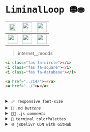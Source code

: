# <samp>LiminalLoop ⛃⛂</samp>

| <a href="https://dduyg.github.io/LiminalLoop/" target="_blank"><img width="21" height="21" src="https://img.icons8.com/?size=100&id=1713&format=png&color=C3BABA"/></a> | <a href="https://dduyg.github.io/LiminalLoop/05/" target="_blank"><img width="30" height="30" src="https://img.icons8.com/?size=100&id=35322&format=png&color=C4B0B2"/></a> | <a href="https://dduyg.github.io/LiminalLoop/07" target="_blank"><img width="30" height="30" src="https://img.icons8.com/?size=100&id=35326&format=png&color=C3BABA"/></a> |
|-------------------------------------------------|-------------------------------------------------|-------------------------------------------------|
| <a href="https://dduyg.github.io/LiminalLoop/08" target="_blank"><img width="30" height="30" src="https://img.icons8.com/?size=100&id=35328&format=png&color=C4B0B2"/></a> | <a href="https://dduyg.github.io/LiminalLoop/09" target="_blank"><img width="30" height="30" src="https://img.icons8.com/?size=100&id=35330&format=png&color=C3BABA"/></a> | <a href="https://dduyg.github.io/LiminalLoop/12" target="_blank"><img width="30" height="30" src="https://img.icons8.com/?size=100&id=35337&format=png&color=C3BABA"/></a> |

> internet__moods

```html
<i class="fas fa-circle"></i>
<i class="fas fa-square"></i>
<i class="fas fa-database"></i>
```

```html
<a href="../14/">➾</a>
<a href="../">▶</a>
```

<br>

<details>
<summary>&nbsp;<code>🪄 responsive font-size</code></summary>
<br>

> *To make the font size of your website responsive and look good on different screen sizes, you can adopt several strategies. The goal is to ensure text readability while adapting the size dynamically for different devices like mobile phones, tablets, and desktop monitors. Here are the key approaches to achieve this:*

## 1. Use Relative Units

Using relative units for font sizing, such as `em`, `rem`, or `vw`, allows the text to scale with the screen size, ensuring better responsiveness.

- **`rem` (Root Em)**: This is relative to the root element (`<html>`) font size. It's a stable choice for responsive typography.
- **`vw` (Viewport Width)**: This is relative to the viewport width. For example, `1vw` is 1% of the width of the viewport.

### Example CSS:

```css
html {
    font-size: 16px; /* Set the base font size for larger screens */
}

body {
    font-size: 1rem; /* The body text size will be 16px as 1rem = 16px */
    line-height: 1.6; /* Use a consistent line-height for readability */
}

@media (max-width: 1200px) {
    html {
        font-size: 15px; /* Slightly reduce font size on large tablets */
    }
}

@media (max-width: 768px) {
    html {
        font-size: 14px; /* Smaller font size for tablets */
    }
}

@media (max-width: 480px) {
    html {
        font-size: 13px; /* Adjust for smaller screens (mobile devices) */
    }
}
```

## 2. Fluid Typography (Using `vw`)

Another modern approach is using viewport-based units like `vw` to create **fluid typography**, meaning the text will scale according to the screen width.

### Example CSS:

```css
body {
    font-size: calc(1rem + 1vw); /* Combines a base size with a size relative to the viewport */
}
```

In this example, `calc(1rem + 1vw)` means that the font size will increase as the viewport width grows. The `1rem` ensures a base font size, and the `1vw` scales the text according to the viewport width.

## 3. Use Media Queries for Fine Control

For better control over typography across devices, use **media queries** to define specific font sizes for different screen widths.

### Example CSS with Media Queries:

```css
body {
    font-size: 1rem; /* Default for larger screens */
}

@media (max-width: 1200px) {
    body {
        font-size: 0.9rem; /* Slightly smaller for large tablets */
    }
}

@media (max-width: 768px) {
    body {
        font-size: 0.8rem; /* Smaller font for tablets */
    }
}

@media (max-width: 480px) {
    body {
        font-size: 0.75rem; /* Small font for mobile phones */
    }
}
```

## 4. Line Height and Letter Spacing

Maintaining good **line-height** and **letter-spacing** is important for readability. As you scale font sizes, ensure that line-height is appropriately set:

```css
body {
    line-height: 1.6; /* Ensures readability with proper spacing between lines */
    letter-spacing: 0.02em; /* Slightly adjusts the space between letters */
}
```

## 5. Consider Using CSS Clamp

The `clamp()` function allows you to set a dynamic font size with minimum and maximum limits:

```css
body {
    font-size: clamp(1rem, 2vw + 1rem, 2rem); /* Minimum 1rem, scales with viewport width, maximum 2rem */
}
```

This is a powerful approach because it combines fluid scaling with fixed boundaries, ensuring text doesn't become too small or too large.

<br><br>

<details>
<summary>&nbsp; <code>Common System Fonts</code> </summary>
<br>
  
```css
/* Sans-serif fonts */
font-family: "Arial", "Helvetica", sans-serif;
font-family: "Helvetica Neue", Helvetica, Arial, sans-serif;
font-family: "Verdana", Geneva, sans-serif;
font-family: "Tahoma", Geneva, sans-serif;
font-family: "Trebuchet MS", Helvetica, sans-serif;
font-family: "Arial Black", Gadget, sans-serif;
font-family: "Impact", Charcoal, sans-serif;
font-family: "Comic Sans MS", cursive, sans-serif;
font-family: "Arial Narrow", sans-serif;
font-family: "Century Gothic", sans-serif;
font-family: "Franklin Gothic Medium", "Arial Narrow", Arial, sans-serif;
font-family: "Optima", sans-serif;
```

```css
/* Serif fonts */
font-family: "Times New Roman", Times, serif;
font-family: "Times", Times New Roman, serif;
font-family: "Georgia", serif;
font-family: "Palatino Linotype", "Book Antiqua", Palatino, serif;
font-family: "Book Antiqua", Palatino, serif;
font-family: "Garamond", serif;
font-family: "Baskerville", "Baskerville Old Face", "Hoefler Text", Garamond, "Times New Roman", serif;
font-family: "Cambria", Georgia, serif;
font-family: "Didot", serif;
font-family: "Rockwell", serif;
```

```css
/* Monospace fonts */
font-family: "Courier New", Courier, monospace;
font-family: "Courier", monospace;
font-family: "Lucida Console", Monaco, monospace;
font-family: "Monaco", monospace;
font-family: "Consolas", monospace;
font-family: "Menlo", monospace;
font-family: "Liberation Mono", monospace;
font-family: "Andale Mono", monospace;
font-family: "PT Mono", monospace;
/* ★★ */ font-family: "Roboto Mono", monospace;
font-family: "Source Code Pro", monospace;
font-family: "Inconsolata", monospace;
font-family: "IBM Plex Mono", monospace;
font-family: "Fira Mono", monospace;
```

</details>

<hr>
</details>

<details>
<summary>&nbsp;<code>🌆 .md <i>buttons</i></code></summary>

# Key Binding Buttons
*You can use the* `<kbd>` *tag.*

<br>

### Link Outside
*The whole button is clickable, but doesn't have any color.*

[<kbd> <br> Title <br> </kbd>][Link]

<br>

```markdown
[<kbd> <br> Title <br> </kbd>][Link]
```

```markdown
[Link]: # 'Link with example title.'
```
 
<br>

### Link Inside

*The button text is link colored, but only the text is clickable.*

<kbd> <br> [Title][Link] <br> </kbd>

<br>

```markdown
<kbd> <br> [Title][Link] <br> </kbd>
```

```markdown
[Link]: # 'Link with example title.'
```

<br>


<!---------------------------------------------------------------------------->

[Link]: #

# Shield Buttons
*You can use **Badges** as buttons.*

[![Button Click]][Link] 
[![Button Hover]][Link] 

<br>

```markdown
[![Button Example]][Link]
```

```markdown
<!----------------------------------------------------------------------------->
```

```markdown
[Link]: # 'Link with example title.'
```

```markdown
<!---------------------------------[ Buttons ]--------------------------------->
```

```markdown
[Button Example]: https://img.shields.io/badge/Title-37a779?style=for-the-badge
```

<br>

### Icons
*You can also use icons to indicate intent.*

[![Button Icon]][Link] 

<br>

```markdown
[![Button Icon]][Link]
```

```markdown
<!----------------------------------------------------------------------------->
```

```markdown
[Link]: # 'Link with example title.'
```

```markdown
<!---------------------------------[ Buttons ]--------------------------------->
```

```markdown
[Button Icon]: https://img.shields.io/badge/Installation-EF2D5E?style=for-the-badge&logoColor=white&logo=Files
```

<br>
<br>


<!---------------------------------------------------------------------------->

[Button Hover]: https://img.shields.io/badge/Hover_Over_Me!-37a779?style=for-the-badge
[Button Click]: https://img.shields.io/badge/Click_Me!-37a779?style=for-the-badge
[Button Icon]: https://img.shields.io/badge/Installation-EF2D5E?style=for-the-badge&logoColor=white&logo=Files

[Link]: # 'Link with example title.'

<hr>
</details>

<details>
<summary>&nbsp;<code>🎴🏀 .js <i>comments</i></code></summary>

# JavaScript comments

```jsx
// =========================
//      Topic Introduction
// =========================
```


```jsx
/*******************************
          Topic Introduction
*******************************/
```

```javascript
// ---------------------------------------- \\
 //      Anchor Hover Effects for Body Copy    \\
// -------------------------------------------- \\
```

```jsx
/**********************************************
 *                                            *
 *              Topic Introduction            *
 *                                            *
 **********************************************/
```

```jsx
/* 
   _________ infoDropdown _________ 
  |                                | 
  |   here text text text text ''  | 
  |   here text text text text ''  | 
  |   here text text text text ''  | 
  |                                | 
  |                                | 
  |   here text text text text ''  |
  |   here text text text text ''  | 
  |                                | 
  |________________________________|
*/
```


```jsx
// Topic Introduction
// ------------------
```


```jsx
///////////////////////////////////////////////////////
////// Title-related Code
///////////////////////////////////////////////////////
```

```jsx
// ••••• Title-related Code •••••
```

```jsx
// >>> Title-related Code <<<
```

```jsx
// ====================================
// Title-related Code
// ====================================
```

```jsx
/*
 * ~~~ Title-related Code ~~~
 */
```

```jsx
// ------------ Title-related Code ------------
```

```jsx
/****************************************
 *           Title-related Code
 ****************************************/
```

```jsx
// ************** Input Handling **************
```

```jsx
// ============== Configuration ==============
```

```jsx
// ~~~~~~~~~~~~~~ Utility Functions ~~~~~~~~~~~~~~
```

```jsx
// ///////////////// Constants /////////////////
```

```jsx
// ^^^^^^^^^^^^^^ Data Structures ^^^^^^^^^^^^^^
```

```jsx
// ```````````````` Testing ````````````````
```

```jsx
// :::::::::::::::: Database Operations ::::::::::::::::
```

```jsx
// ------------------------
// Section: Animation Logic
// ------------------------
```

```jsx
// ******************************
// Section: User Interaction Logic
// ******************************
```

```jsx
/*
  +--------------------------+
  | Section: Rendering Logic |
  +--------------------------+
*/
```

```jsx
// ------------------------------
// Section: Event Handling Logic
// ------------------------------
```

```jsx
/******************************************************************
 ** Parameters for controlling various aspects of the simulation ~~
 ** ~~~~~~~~~~~~~~~~~~~~~~~~~~~~~~~~~~~~~~~~~~~~~~~~~~~~~~~~~~~~ ~~
 */
// Fill color for points; currently set to black
let pointFillColor = 0;
/******************************************************************/
```

</details>

<details>
<summary>&nbsp;<code>🧱 terminal colorPalettes</code></summary>
<br>
<img src="https://cdn.jsdelivr.net/gh/dduyg/LiminalLoop@main/01/vscode-example.png" width="250">
<img src="https://cdn.jsdelivr.net/gh/dduyg/LiminalLoop@main/01/vim-example.png" width="250">
<img src="https://cdn.jsdelivr.net/gh/dduyg/LiminalLoop@main/01/specimen_2.png" width="250">
<img src="https://cdn.jsdelivr.net/gh/dduyg/LiminalLoop@main/01/emacs-example.png" width="250">
<img src="https://cdn.jsdelivr.net/gh/dduyg/LiminalLoop@main/01/helix-example.png" width="250">
<img src="https://cdn.jsdelivr.net/gh/dduyg/LiminalLoop@main/01/color01combi.jpeg" width="250">
<img src="https://cdn.jsdelivr.net/gh/dduyg/LiminalLoop@main/01/color02combi.jpg" width="250">
<img src="https://cdn.jsdelivr.net/gh/dduyg/LiminalLoop@main/01/colorcombi03-comicmono.jpg" width="250">
 <img src="https://cdn.jsdelivr.net/gh/dduyg/LiminalLoop@main/01/calling_code-2.jpg" width="250">
 <img src="https://cdn.jsdelivr.net/gh/dduyg/LiminalLoop@main/01/goorm_code.jpg" width="250">
 <img src="https://cdn.jsdelivr.net/gh/dduyg/LiminalLoop@main/01/maker_mono.jpg" width="250">
 <img src="https://cdn.jsdelivr.net/gh/dduyg/LiminalLoop@main/01/new_heterodox_mono.jpg" width="250">
</details>

<details>
<summary>&nbsp;<code>🌐 jsDelivr CDN with GitHub</code></summary>
<br>

jsDelivr allows you to serve *any static file* from a *public GitHub repository*—fast, free, and reliable. This is useful for:
- Web projects
- Hosting assets (scripts, styles, media)
- Sharing static content without backend setup

## 🔧 jsDelivr GitHub URL Format
```
https://cdn.jsdelivr.net/gh/<username>/<repo>@<branch-or-commit>/<path/to/file>
```

- `@<branch>` (like `@main`) is optional; it defaults to the default branch.
- `@<commit>` is recommended for production use to avoid surprises when files change.

## ✅ Usage Examples

### 🟨 JavaScript File
GitHub Path:
```
https://github.com/user/my-repo/blob/main/js/main.js
```

jsDelivr URL:
```
https://cdn.jsdelivr.net/gh/user/my-repo/js/main.js
```

**Use in HTML:**
```html
<script src="https://cdn.jsdelivr.net/gh/user/my-repo/js/main.js"></script>
```

### 🟦 CSS File
```html
<link rel="stylesheet" href="https://cdn.jsdelivr.net/gh/user/my-repo/css/style.css">
```

### 🟪 Font File (`woff2`, `ttf`)
```css
@font-face {
  font-family: 'MyFont';
  src: url('https://cdn.jsdelivr.net/gh/user/my-repo/fonts/my-font.woff2') format('woff2');
  font-weight: normal;
  font-style: normal;
}
```

### 🟥 Image (`.png`, `.jpg`, `.svg`)

```html
<img src="https://cdn.jsdelivr.net/gh/user/my-repo/images/logo.png" alt="Logo">
```

### 🟩 Video File (`.mp4`)
```html
<video controls>
  <source src="https://cdn.jsdelivr.net/gh/user/my-repo/videos/demo.mp4" type="video/mp4">
  Your browser does not support the video tag.
</video>
```

### 🟫 JSON File
```
fetch("https://cdn.jsdelivr.net/gh/user/my-repo/data/config.json")
  .then(res => res.json())
  .then(data => console.log(data));
```

## 📌 Pinning to a Commit (Best Practice)
To prevent breaking changes when files are updated, pin the file to a **specific commit**.

1. Go to the GitHub file.
2. Click the file → click the "Copy permalink" (with commit hash).
3. Replace `main` with the commit hash:

**Example:**
```
https://cdn.jsdelivr.net/gh/user/my-repo@a1b2c3d4/js/main.js
```

## 💡 Tips
- Files must be in **public** repositories.
- Use the `gh/` prefix for GitHub; there's also support for `npm` and `WordPress`.
- jsDelivr automatically uses the best CDN node worldwide for fast delivery.
- 🧠 Works for all public files including SVG, MP3, ZIP, JSON, etc.

## 🔗 Real Example from Your Case

**GitHub File:**
```
https://raw.githubusercontent.com/dduyg/LiminalLoop/main/06/kemalizm.mp4
```

**jsDelivr URL:**
```
https://cdn.jsdelivr.net/gh/dduyg/LiminalLoop/06/kemalizm.mp4
```

**Usage:**
```html
<video controls>
  <source src="https://cdn.jsdelivr.net/gh/dduyg/LiminalLoop/06/kemalizm.mp4" type="video/mp4">
</video>
```

## 🧪 Test Your Links
To verify a jsDelivr link:

- Open it in the browser.
- Check DevTools → Network to confirm it's loading via CDN.

</details>
